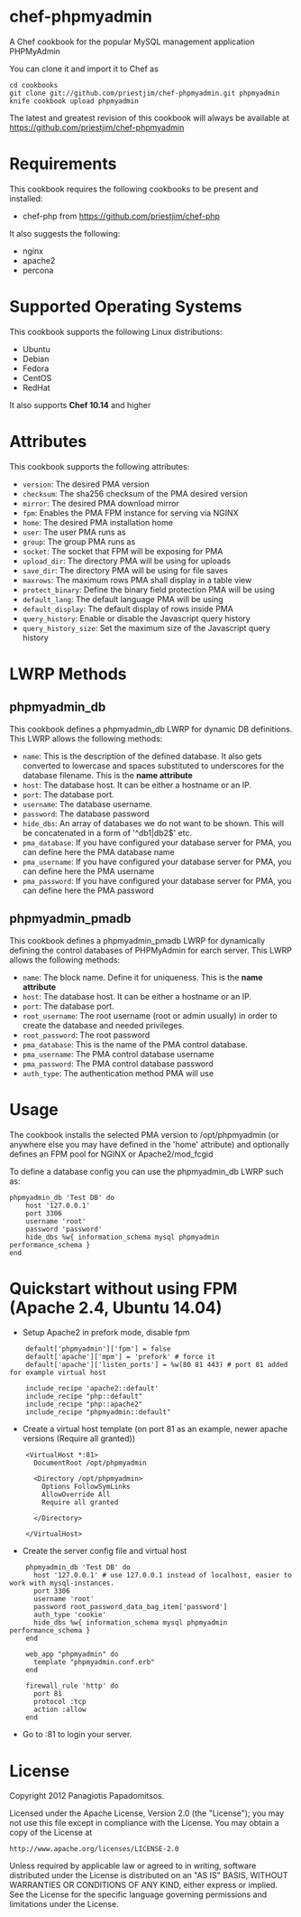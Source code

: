 chef-phpmyadmin
===============

A Chef cookbook for the popular MySQL management application PHPMyAdmin

You can clone it and import it to Chef as

	cd cookbooks
	git clone git://github.com/priestjim/chef-phpmyadmin.git phpmyadmin
	knife cookbook upload phpmyadmin

The latest and greatest revision of this cookbook will always be available
at https://github.com/priestjim/chef-phpmyadmin

Requirements
============

This cookbook requires the following cookbooks to be present and installed:

* chef-php from https://github.com/priestjim/chef-php

It also suggests the following:

* nginx
* apache2
* percona

Supported Operating Systems
===========================

This cookbook supports the following Linux distributions:

* Ubuntu
* Debian
* Fedora
* CentOS
* RedHat

It also supports **Chef 10.14** and higher

Attributes
==========

This cookbook supports the following attributes:

* `version`: The desired PMA version
* `checksum`: The sha256 checksum of the PMA desired version
* `mirror`: The desired PMA download mirror
* `fpm`: Enables the PMA FPM instance for serving via NGINX
* `home`: The desired PMA installation home
* `user`: The user PMA runs as
* `group`: The group PMA runs as
* `socket`: The socket that FPM will be exposing for PMA
* `upload_dir`: The directory PMA will be using for uploads
* `save_dir`: The directory PMA will be using for file saves
* `maxrows`: The maximum rows PMA shall display in a table view
* `protect_binary`: Define the binary field protection PMA will be using
* `default_lang`: The default language PMA will be using
* `default_display`: The default display of rows inside PMA
* `query_history`: Enable or disable the Javascript query history
* `query_history_size`: Set the maximum size of the Javascript query history

LWRP Methods
============

## phpmyadmin_db

This cookbook defines a phpmyadmin_db LWRP for dynamic DB definitions. This LWRP allows the following methods:

* `name`: This is the description of the defined database. It also gets converted to lowercase and spaces substituted to underscores for the database filename. This is the **name attribute**
* `host`: The database host. It can be either a hostname or an IP.
* `port`: The database port.
* `username`: The database username.
* `password`: The database password
* `hide_dbs`: An array of databases we do not want to be shown. This will be concatenated in a form of '^db1|db2$' etc.
* `pma_database`: If you have configured your database server for PMA, you can define here the PMA database name
* `pma_username`: If you have configured your database server for PMA, you can define here the PMA username
* `pma_password`: If you have configured your database server for PMA, you can define here the PMA password

## phpmyadmin_pmadb

This cookbook defines a phpmyadmin_pmadb LWRP for dynamically defining the control databases of PHPMyAdmin for earch server. This LWRP allows the following methods:

* `name`: The block name. Define it for uniqueness. This is the **name attribute**
* `host`: The database host. It can be either a hostname or an IP.
* `port`: The database port.
* `root_username`: The root username (root or admin usually) in order to create the database and needed privileges.
* `root_password`: The root password
* `pma_database`: This is the name of the PMA control database.
* `pma_username`: The PMA control database username
* `pma_password`: The PMA control database password
* `auth_type`: The authentication method PMA will use

Usage
=====

The cookbook installs the selected PMA version to /opt/phpmyadmin (or anywhere else you may have defined in the 'home' attribute) and optionally defines an FPM pool for NGINX or Apache2/mod_fcgid

To define a database config you can use the phpmyadmin_db LWRP such as:

	phpmyadmin_db 'Test DB' do
		host '127.0.0.1'
		port 3306
		username 'root'
		password 'password'
		hide_dbs %w{ information_schema mysql phpmyadmin performance_schema }
	end

Quickstart without using FPM (Apache 2.4, Ubuntu 14.04)
=======================================================

* Setup Apache2 in prefork mode, disable fpm

````
	default['phpmyadmin']['fpm'] = false   
	default['apache']['mpm'] = 'prefork' # force it
	default['apache']['listen_ports'] = %w(80 81 443) # port 81 added for example virtual host
	
	include_recipe 'apache2::default'
	include_recipe "php::default"
	include_recipe "php::apache2"
	include_recipe "phpmyadmin::default"
````    
    
* Create a virtual host template (on port 81 as an example, newer apache versions (Require all granted))
````
	<VirtualHost *:81>
	  DocumentRoot /opt/phpmyadmin
	
	  <Directory /opt/phpmyadmin>
		Options FollowSymLinks
		AllowOverride All
		Require all granted
	
	  </Directory>
	
	</VirtualHost>
````	
* Create the server config file and virtual host 
````
	phpmyadmin_db 'Test DB' do
	  host '127.0.0.1' # use 127.0.0.1 instead of localhost, easier to work with mysql-instances.
	  port 3306
	  username 'root'
	  password root_password_data_bag_item['password']
	  auth_type 'cookie'
	  hide_dbs %w{ information_schema mysql phpmyadmin performance_schema }
	end
	
	web_app "phpmyadmin" do
	  template "phpmyadmin.conf.erb"
	end
	
	firewall_rule 'http' do
	  port 81
	  protocol :tcp
	  action :allow
	end
````	
* Go to <server>:81 to login your server.

License
=======

Copyright 2012 Panagiotis Papadomitsos.

Licensed under the Apache License, Version 2.0 (the "License");
you may not use this file except in compliance with the License.
You may obtain a copy of the License at

    http://www.apache.org/licenses/LICENSE-2.0

Unless required by applicable law or agreed to in writing, software
distributed under the License is distributed on an "AS IS" BASIS,
WITHOUT WARRANTIES OR CONDITIONS OF ANY KIND, either express or implied.
See the License for the specific language governing permissions and
limitations under the License.
